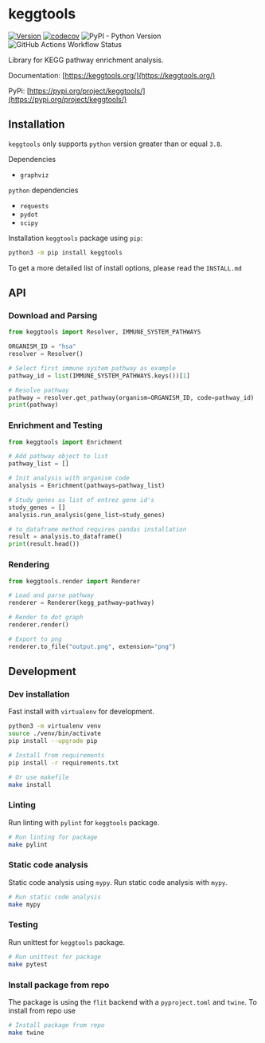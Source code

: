 # keggtools

[![Version](https://img.shields.io/pypi/v/keggtools)](https://pypi.org/project/keggtools/)
[![codecov](https://codecov.io/gh/harryhaller001/keggtools/graph/badge.svg?token=3VBDIALBLK)](https://codecov.io/gh/harryhaller001/keggtools)
![PyPI - Python Version](https://img.shields.io/pypi/pyversions/keggtools)
![GitHub Actions Workflow Status](https://img.shields.io/github/actions/workflow/status/harryhaller001/keggtools/package.yml)


Library for KEGG pathway enrichment analysis.

Documentation: [https://keggtools.org/](https://keggtools.org/)

PyPi: [https://pypi.org/project/keggtools/](https://pypi.org/project/keggtools/)


## Installation

`keggtools` only supports `python` version greater than or equal `3.8`.

Dependencies

* `graphviz`

`python` dependencies

* `requests`
* `pydot`
* `scipy`


Installation `keggtools` package using `pip`:

```bash
python3 -m pip install keggtools
```

To get a more detailed list of install options, please read the `INSTALL.md`

## API

### Download and Parsing


```python
from keggtools import Resolver, IMMUNE_SYSTEM_PATHWAYS

ORGANISM_ID = "hsa"
resolver = Resolver()

# Select first immune system pathway as example
pathway_id = list(IMMUNE_SYSTEM_PATHWAYS.keys())[1]

# Resolve pathway
pathway = resolver.get_pathway(organism=ORGANISM_ID, code=pathway_id)
print(pathway)
```


### Enrichment and Testing

```python
from keggtools import Enrichment

# Add pathway object to list
pathway_list = []

# Init analysis with organism code
analysis = Enrichment(pathways=pathway_list)

# Study genes as list of entrez gene id's
study_genes = []
analysis.run_analysis(gene_list=study_genes)

# to_dataframe method requires pandas installation
result = analysis.to_dataframe()
print(result.head())
```

### Rendering

```python
from keggtools.render import Renderer

# Load and parse pathway
renderer = Renderer(kegg_pathway=pathway)

# Render to dot graph
renderer.render()

# Export to png
renderer.to_file("output.png", extension="png")
```

## Development

### Dev installation

Fast install with `virtualenv` for development.

```bash
python3 -m virtualenv venv
source ./venv/bin/activate
pip install --upgrade pip

# Install from requirements
pip install -r requirements.txt

# Or use makefile
make install
```



### Linting

Run linting with `pylint` for `keggtools` package.

```bash
# Run linting for package
make pylint
```

### Static code analysis

Static code analysis using `mypy`. Run static code analysis with `mypy`.

```bash
# Run static code analysis
make mypy
```

### Testing

Run unittest for `keggtools` package.

```bash
# Run unittest for package
make pytest
```

### Install package from repo

The package is using the `flit` backend with a `pyproject.toml` and `twine`. To install from repo use

```bash
# Install package from repo
make twine
```
